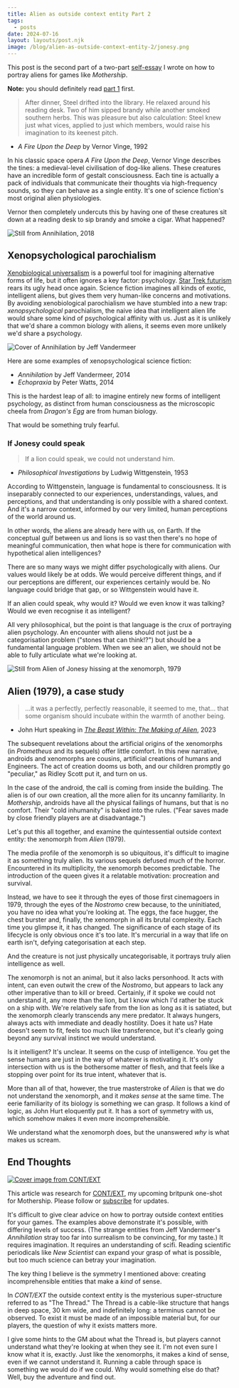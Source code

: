 ```yaml
---
title: Alien as outside context entity Part 2
tags:
  - posts
date: 2024-07-16
layout: layouts/post.njk
image: /blog/alien-as-outside-context-entity-2/jonesy.png
---
```

<aside>


This post is the second part of a two-part [self-essay](https://rolltodoubt.wordpress.com/2023/12/23/on-creative-method/) I wrote on how to portray aliens for games like _Mothership_.

**Note:** you should definitely read [part 1](/blog/alien-as-outside-context-entity) first.

</aside>

>After dinner, Steel drifted into the library. He relaxed around his reading desk. Two of him sipped brandy while another smoked southern herbs. This was pleasure but also calculation: Steel knew just what vices, applied to just which members, would raise his imagination to its keenest pitch.

- _A Fire Upon the Deep_ by Vernor Vinge, 1992

In his classic space opera _A Fire Upon the Deep_, Vernor Vinge describes the tines: a medieval-level civilisation of dog-like aliens. These creatures have an incredible form of gestalt consciousness. Each tine is actually a pack of individuals that communicate their thoughts via high-frequency sounds, so they can behave as a single entity. It's one of science fiction's most original alien physiologies.

Vernor then completely undercuts this by having one of these creatures sit down at a reading desk to sip brandy and smoke a cigar. What happened?

![Still from Annihilation, 2018](./content/blog/alien-as-outside-context-entity-2/annihilation.webp "The Lighthouse")

## Xenopsychological parochialism

[Xenobiological universalism](/blog/alien-as-outside-context-entity/#xenobiological-universalism) is a powerful tool for imagining alternative forms of life, but it often ignores a key factor: psychology. [Star Trek futurism](/blog/alien-as-outside-context-entity/#star-trek-futurism) rears its ugly head once again. Science fiction imagines all kinds of exotic, intelligent aliens, but gives them very human-like concerns and motivations. By avoiding xenobiological parochialism we have stumbled into a new trap: *xenopsychological* parochialism, the naive idea that intelligent alien life would share some kind of psychological affinity with us. Just as it is unlikely that we'd share a common biology with aliens, it seems even more unlikely we'd share a psychology.

<aside>

![Cover of Annihilation by Jeff Vandermeer](./content/blog/alien-as-outside-context-entity-2/annihilation.jpg "Annihilation")

Here are some examples of xenopsychological science fiction:

- *Annihilation* by Jeff Vandermeer, 2014
- *Echopraxia* by Peter Watts, 2014

</aside>


This is the hardest leap of all: to imagine entirely new forms of intelligent psychology, as distinct from human consciousness as the microscopic cheela from _Dragon's Egg_ are from human biology.

That would be something truly fearful.

### If Jonesy could speak

>If a lion could speak, we could not understand him.
- _Philosophical Investigations_ by Ludwig Wittgenstein, 1953

According to Wittgenstein, language is fundamental to consciousness. It is inseparably connected to our experiences, understandings, values, and perceptions, and that understanding is only possible with a shared context. And it's a narrow context, informed by our very limited, human perceptions of the world around us.

In other words, the aliens are already here with us, on Earth. If the conceptual gulf between us and lions is so vast then there's no hope of meaningful communication, then what hope is there for communication with hypothetical alien intelligences?

There are so many ways we might differ psychologically with aliens. Our values would likely be at odds. We would perceive different things, and if our perceptions are different, our experiences certainly would be. No language could bridge that gap, or so Wittgenstein would have it.

If an alien could speak, why would it? Would we even know it was talking? Would we even recognise it as intelligent?

All very philosophical, but the point is that language is the crux of portraying alien psychology. An encounter with aliens should not just be a categorisation problem ("stones that can think!?") but should be a fundamental language problem. When we see an alien, we should not be able to fully articulate what we're looking at.

![Still from Alien of Jonesy hissing at the xenomorph, 1979](./content/blog/alien-as-outside-context-entity-2/jonesy.png "Jonesy knows what's up")


## Alien (1979), a case study

>...it was a perfectly, perfectly reasonable, it seemed to me, that... that some organism should incubate within the warmth of another being.

- John Hurt speaking in *[The Beast Within: The Making of Alien](https://www.youtube.com/watch?v=F4G1Jg1oJt8)*, 2023

<aside>


The subsequent revelations about the artificial origins of the xenomorphs (in *Prometheus* and its sequels) offer little comfort. In this new narrative, androids and xenomorphs are cousins, artificial creations of humans and Engineers. The act of creation dooms us both, and our children promptly go "peculiar," as Ridley Scott put it, and turn on us.

In the case of the android, the call is coming from inside the building. The alien is of our own creation, all the more alien for its uncanny familiarity. In *Mothership*, androids have all the physical failings of humans, but that is no comfort. Their "cold inhumanity" is baked into the rules. ("Fear saves made by close friendly players are at disadvantage.")

</aside>

Let's put this all together, and examine the quintessential outside context entity: the xenomorph from _Alien_ (1979).

The media profile of the xenomorph is so ubiquitous, it's difficult to imagine it as something truly alien. Its various sequels defused much of the horror. Encountered in its multiplicity, the xenomorph becomes predictable. The introduction of the queen gives it a relatable motivation: procreation and survival.

Instead, we have to see it through the eyes of those first cinemagoers in 1979, through the eyes of the _Nostromo_ crew because, to the uninitiated, you have no idea what you're looking at. The eggs, the face hugger, the chest burster and, finally, the xenomorph in all its brutal complexity. Each time you glimpse it, it has changed. The significance of each stage of its lifecycle is only obvious once it's too late. It's mercurial in a way that life on earth isn't, defying categorisation at each step.

And the creature is not just physically uncategorisable, it portrays truly alien intelligence as well.

The xenomorph is not an animal, but it also lacks personhood. It acts with intent, can even outwit the crew of the *Nostromo*, but appears to lack any other imperative than to kill or breed. Certainly, if it spoke we could not understand it, any more than the lion, but I know which I'd rather be stuck on a ship with. We're relatively safe from the lion as long as it is satiated, but the xenomorph clearly transcends any mere predator. It always hungers, always acts with immediate and deadly hostility. Does it hate us? Hate doesn't seem to fit, feels too much like transference, but it's clearly going beyond any survival instinct we would understand. 

Is it intelligent? It's unclear. It seems on the cusp of intelligence. You get the sense humans are just in the way of whatever is motivating it. It's only intersection with us is the bothersome matter of flesh, and that feels like a stopping over point for its true intent, whatever that is.

More than all of that, however, the true masterstroke of _Alien_ is that we do not understand the xenomorph, and it *makes sense* at the same time. The eerie familiarity of its biology is something we can grasp. It follows a kind of logic, as John Hurt eloquently put it. It has a sort of symmetry with us, which somehow makes it even more incomprehensible.

We understand what the xenomorph does, but the unanswered *why* is what makes us scream.

## End Thoughts

<aside>

[![Cover image from CONT/EXT](./content/products/context/context.png "CONT/EXT")](https://grislyeye.com/products/context)

This article was research for [CONT/EXT](https://grislyeye.com/products/context), my upcoming britpunk one-shot for Mothership. Please follow or [subscribe](/mailing-list/) for updates.

</aside>

It's difficult to give clear advice on how to portray outside context entities for your games. The examples above demonstrate it's possible, with differing levels of success. (The strange entities from Jeff Vandermeer's _Annihilation_ stray too far into surrealism to be convincing, for my taste.) It requires imagination. It requires an understanding of scifi. Reading scientific periodicals like _New Scientist_ can expand your grasp of what is possible, but too much science can betray your imagination.

The key thing I believe is the symmetry I mentioned above: creating incomprehensible entities that make a *kind* of sense.

In _CONT/EXT_ the outside context entity is the mysterious super-structure referred to as "The Thread."  The Thread is a cable-like structure that hangs in deep space, 30 km wide, and indefinitely long: a terminus cannot be observed. To exist it must be made of an impossible material but, for our players, the question of why it exists matters more.

I give some hints to the GM about what the Thread is, but players cannot understand what they're looking at when they see it. I'm not even sure I know what it is, exactly. Just like the xenomorphs, it makes a kind of sense, even if we cannot understand it. Running a cable through space is something we would do if we could. Why would something else do that? Well, buy the adventure and find out.
